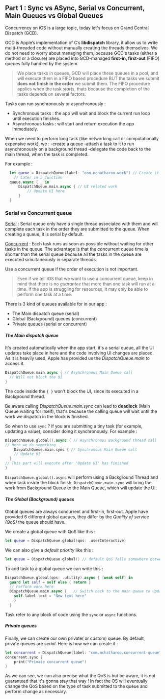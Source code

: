 ## Part 1 : Sync vs ASync, Serial vs Concurrent, Main Queues vs Global Queues

Concurrency on iOS is a large topic, today let's focus on Grand Central Dispatch (GCD).

GCD is Apple’s implementation of C’s **libdispatch** library, it allow us to write multi-threaded code without manually creating the threads themselves. We do not need to worry about managing them, because
GCD's tasks (either a method or a closure) are placed into GCD-managed **first-in, first-out** (FIFO) queues fully handled by the system.

> We place tasks in queues, GCD will place these queues in a pool, and will execute them in a FIFO based procedure BUT the tasks we submit **does not finish in the order** we submit them. The FIFO procedure applies when the task *starts*, thats because the completion of the tasks depends on several factors.

Tasks can run synchronously or asynchronously :

- Synchronous tasks : the app will wait and block the current run loop until execution finishes.
- Asynchronous tasks : will start and return execution the app immediately.

When we need to perform long task (like networking call or computationally expensive work), we :
-create a queue
-attach a task to it to run asynchronously on a background thread 
-delegate the code back to the main thread, when the task is completed.

For example :

```swift
  let queue = DispatchQueue(label: "com.nchatharoo.work") // Create it in init()
	// Later in a function
  queue.async { _ in
      DispatchQueue.main.async { // UI related work
          // Update UI here
      }
  }
```



### Serial vs Concurrent queue

<u>Serial</u> : Serial queue only have a single thread associated with them and will complete each task in the order they are submitted to the queue. When creating a queue, it is serial by default.

<u>Concurrent</u> : Each task runs as soon as possible without waiting for other tasks in the queue. The advantage is that the concurrent queue time is shorter than the serial queue because all the tasks in the queue are executed simultaneously in separate threads.

Use a concurrent queue if the order of execution is not important.

> Even if we tell iOS that we want to use a concurrent queue, keep in mind that there is no *guarantee* that more than one task will run at a time. If the app is struggling for resources, it may only be able to perform one task at a time.



There is 3 kind of queues available for in our app :

- The Main dispatch queue (serial)
- Global (Background) queues (concurrent)
- Private queues (serial or concurrent)



##### **The Main dispatch queue**

It's created automatically when the app start, it's a serial queue, all the UI updates take place in here and the code involving UI changes are placed.
As it is heavily used, Apple has provided us the *DispatchQueue.main* to access it.

```Swift
DispatchQueue.main.async { // Asynchronous Main Queue call
  // Will not block the UI
}
```

 The code inside the `{ }` won't block the UI, since its executed in a Background thread.

Be aware calling *DispatchQueue.main.sync* can lead to **deadlock** (Main Queue waiting for itself), that's because the calling queue will wait until the work we dispatch in the block is finished.

So when to use `sync` ? If you are submitting a tiny task (for example, updating a value), consider doing it synchronously. For example : 

```swift
DispatchQueue.global().async { // Asynchronous Background thread call
// Here we do something
	DispatchQueue.main.sync { // Synchronous Main Queue call
    // Update UI
  }
// This part will execute after 'Update UI' has finished
}
```

`DispatchQueue.global().async` will perform using a Background Thread  and when task inside the block finish, `DispatchQueue.main.sync` will bring the work from Background Queue to the Main Queue, which will update the UI.



##### The Global (Background) queues

Global queues are always concurrent and first-in, first-out. Apple have provided 6 different global queues, they differ by the *Quality of service (QoS)* the queue should have.

We create a global queue with QoS like this :

```swift
let queue = DispatchQueue.global(qos: .userInteractive)
```

We can also give a *default priority* like this : 

```swift
let queue = DispatchQueue.global() // default QoS falls somewhere between *user initiated* and *utility*
```

To add task to a global queue we can write this :

```swift
DispatchQueue.global(qos: .utility).async { [weak self] in
  guard let self = self else { return }
  // Perform work here
  DispatchQueue.main.async {   // Switch back to the main queue to update your UI
    self.label.text = "New text here"
  	}
  }
```

Task refer to any block of code using the `sync` or `async` functions.

##### Private queues

Finally, we can create our own private( or custom) queue. By default, private queues are *serial*.
Here is how we can create it : 

```swift
let concurrent = DispatchQueue(label: "com.nchatharoo.concurrent-queue", qos: .userInitiated, attributes: .concurrent)
concurrent.sync {
    print("Private concurrent queue")
}
```

As we can see, we can also precise what the QoS is but be aware, it is not guaranteed that it's gonna stay that way !
In fact the OS will eventually change the QoS based on the type of task submitted to the queue and perform change as necessary.